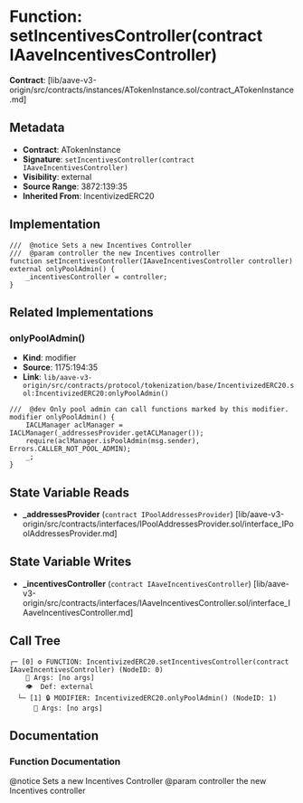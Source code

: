 # Function: setIncentivesController(contract IAaveIncentivesController)

**Contract**: [lib/aave-v3-origin/src/contracts/instances/ATokenInstance.sol/contract_ATokenInstance.md]

## Metadata

- **Contract**: ATokenInstance
- **Signature**: `setIncentivesController(contract IAaveIncentivesController)`
- **Visibility**: external
- **Source Range**: 3872:139:35
- **Inherited From**: IncentivizedERC20

## Implementation

```solidity
///  @notice Sets a new Incentives Controller
///  @param controller the new Incentives controller
function setIncentivesController(IAaveIncentivesController controller) external onlyPoolAdmin() {
    _incentivesController = controller;
}
```

## Related Implementations

### onlyPoolAdmin()

- **Kind**: modifier
- **Source**: 1175:194:35
- **Link**: `lib/aave-v3-origin/src/contracts/protocol/tokenization/base/IncentivizedERC20.sol:IncentivizedERC20:onlyPoolAdmin()`

```solidity
///  @dev Only pool admin can call functions marked by this modifier.
modifier onlyPoolAdmin() {
    IACLManager aclManager = IACLManager(_addressesProvider.getACLManager());
    require(aclManager.isPoolAdmin(msg.sender), Errors.CALLER_NOT_POOL_ADMIN);
    _;
}
```

## State Variable Reads

- **_addressesProvider** (`contract IPoolAddressesProvider`) [lib/aave-v3-origin/src/contracts/interfaces/IPoolAddressesProvider.sol/interface_IPoolAddressesProvider.md]

## State Variable Writes

- **_incentivesController** (`contract IAaveIncentivesController`) [lib/aave-v3-origin/src/contracts/interfaces/IAaveIncentivesController.sol/interface_IAaveIncentivesController.md]

## Call Tree

```
┌─ [0] ⚙️ FUNCTION: IncentivizedERC20.setIncentivesController(contract IAaveIncentivesController) (NodeID: 0)
    💬 Args: [no args]
    👁️  Def: external
  └─ [1] 🔒 MODIFIER: IncentivizedERC20.onlyPoolAdmin() (NodeID: 1)
      💬 Args: [no args]
```

## Documentation

### Function Documentation

 @notice Sets a new Incentives Controller
 @param controller the new Incentives controller
